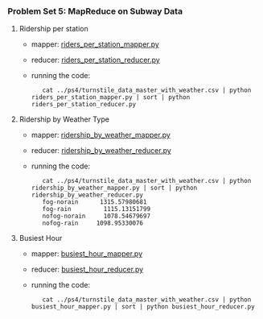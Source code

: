 ### Problem Set 5: MapReduce on Subway Data

1. Ridership per station
    - mapper: [riders_per_station_mapper.py](riders_per_station_mapper.py)
    - reducer: [riders_per_station_reducer.py](riders_per_station_reducer.py)
    - running the code:

             cat ../ps4/turnstile_data_master_with_weather.csv | python riders_per_station_mapper.py | sort | python riders_per_station_reducer.py

2. Ridership by Weather Type
    - mapper: [ridership_by_weather_mapper.py](ridership_by_weather_mapper.py)
    - reducer: [ridership_by_weather_reducer.py](ridership_by_weather_reducer.py)
    - running the code:
    
             cat ../ps4/turnstile_data_master_with_weather.csv | python ridership_by_weather_mapper.py | sort | python ridership_by_weather_reducer.py
             fog-norain      1315.57980681
             fog-rain	      1115.13151799
             nofog-norain	  1078.54679697
             nofog-rain	    1098.95330076

3. Busiest Hour
    - mapper: [busiest_hour_mapper.py](busiest_hour_mapper.py)
    - reducer: [busiest_hour_reducer.py](busiest_hour_reducer.py)
    - running the code:

             cat ../ps4/turnstile_data_master_with_weather.csv | python busiest_hour_mapper.py | sort | python busiest_hour_reducer.py
